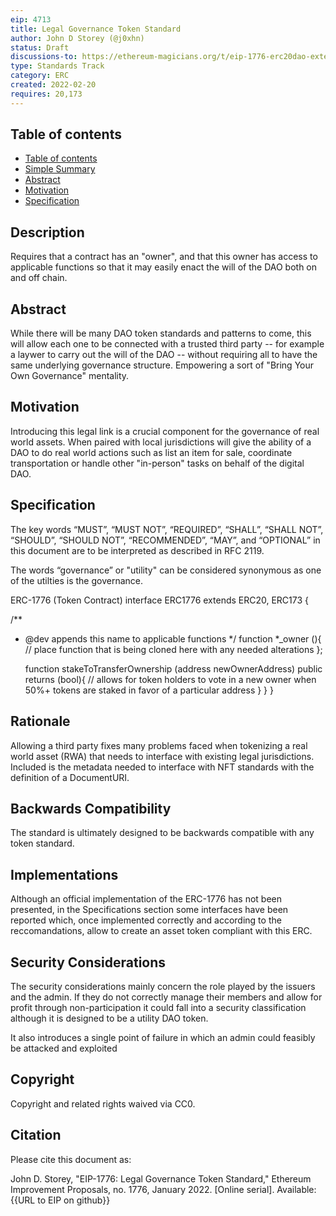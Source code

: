 ```yaml
---
eip: 4713
title: Legal Governance Token Standard
author: John D Storey (@j0xhn)
status: Draft 
discussions-to: https://ethereum-magicians.org/t/eip-1776-erc20dao-extend-any-dao-framework-for-compliance-with-local-legal-jurisdictions
type: Standards Track
category: ERC
created: 2022-02-20
requires: 20,173
---
```


## Table of contents

<!-- TOC -->

- [Table of contents](#table-of-contents)
- [Simple Summary](#simple-summary)
- [Abstract](#abstract)
- [Motivation](#motivation)
- [Specification](#specification)

## Description
Requires that a contract has an "owner", and that this owner has access to applicable functions so that it may easily enact the will of the DAO both on and off chain. 

## Abstract
While there will be many DAO token standards and patterns to come, this will allow each one to be connected with a trusted third party -- for example a laywer to carry out the will of the DAO -- without requiring all to have the same underlying governance structure. Empowering a sort of "Bring Your Own Governance" mentality.

## Motivation
Introducing this legal link is a crucial component for the governance of real world assets.  When paired with local jurisdictions will give the ability of a DAO to do real world actions such as list an item for sale, coordinate transportation or handle other "in-person" tasks on behalf of the digital DAO.

## Specification
The key words “MUST”, “MUST NOT”, “REQUIRED”, “SHALL”, “SHALL NOT”, “SHOULD”, “SHOULD NOT”, “RECOMMENDED”, “MAY”, and “OPTIONAL” in this document are to be interpreted as described in RFC 2119.

The words “governance” or "utility" can be considered synonymous as one of the utilties is the governance.

ERC-1776 (Token Contract)
interface ERC1776 extends ERC20, ERC173 {

  /**
  * @dev appends this name to applicable functions
  */
    function *_owner (){
        // place function that is being cloned here with any needed alterations
    };

    function stakeToTransferOwnership (address newOwnerAddress) public returns (bool){
        // allows for token holders to vote in a new owner when 50%+ tokens are staked in favor of a particular address
    }
  }
}

## Rationale
Allowing a third party fixes many problems faced when tokenizing a real world asset (RWA) that needs to interface with existing legal jurisdictions.  Included is the metadata needed to interface with NFT standards with the definition of a DocumentURI.

## Backwards Compatibility
The standard is ultimately designed to be backwards compatible with any token standard.

## Implementations
Although an official implementation of the ERC-1776 has not been presented, in the Specifications section some interfaces have been reported which, once implemented correctly and according to the reccomandations, allow to create an asset token compliant with this ERC.

## Security Considerations
The security considerations mainly concern the role played by the issuers and the admin. If they do not correctly manage their members and allow for profit through non-participation it could fall into a security classification although it is designed to be a utility DAO token.

It also introduces a single point of failure in which an admin could feasibly be attacked and exploited

## Copyright
Copyright and related rights waived via CC0.

## Citation
Please cite this document as:

John D. Storey, "EIP-1776: Legal Governance Token Standard," Ethereum Improvement Proposals, no. 1776, January 2022. [Online serial]. Available: {{URL to EIP on github}}
